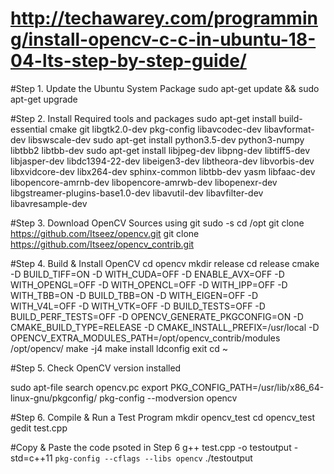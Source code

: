 # http://techawarey.com/programming/install-opencv-c-c-in-ubuntu-18-04-lts-step-by-step-guide/

#Step 1. Update the Ubuntu System Package
sudo apt-get update && sudo apt-get upgrade

#Step 2. Install Required tools and packages
sudo apt-get install build-essential cmake git libgtk2.0-dev pkg-config libavcodec-dev libavformat-dev libswscale-dev
sudo apt-get install python3.5-dev python3-numpy libtbb2 libtbb-dev
sudo apt-get install libjpeg-dev libpng-dev libtiff5-dev libjasper-dev libdc1394-22-dev libeigen3-dev libtheora-dev libvorbis-dev libxvidcore-dev libx264-dev sphinx-common libtbb-dev yasm libfaac-dev libopencore-amrnb-dev libopencore-amrwb-dev libopenexr-dev libgstreamer-plugins-base1.0-dev libavutil-dev libavfilter-dev libavresample-dev

#Step 3. Download OpenCV Sources using git
sudo -s
cd /opt
git clone https://github.com/Itseez/opencv.git
git clone https://github.com/Itseez/opencv_contrib.git

#Step 4. Build & Install OpenCV
cd opencv
mkdir release
cd release
cmake -D BUILD_TIFF=ON -D WITH_CUDA=OFF -D ENABLE_AVX=OFF -D WITH_OPENGL=OFF -D WITH_OPENCL=OFF -D WITH_IPP=OFF -D WITH_TBB=ON -D BUILD_TBB=ON -D WITH_EIGEN=OFF -D WITH_V4L=OFF -D WITH_VTK=OFF -D BUILD_TESTS=OFF -D BUILD_PERF_TESTS=OFF -D OPENCV_GENERATE_PKGCONFIG=ON -D CMAKE_BUILD_TYPE=RELEASE -D CMAKE_INSTALL_PREFIX=/usr/local -D OPENCV_EXTRA_MODULES_PATH=/opt/opencv_contrib/modules /opt/opencv/
make -j4
make install
ldconfig
exit
cd ~

#Step 5. Check OpenCV version installed

sudo apt-file search opencv.pc
export PKG_CONFIG_PATH=/usr/lib/x86_64-linux-gnu/pkgconfig/
pkg-config --modversion opencv

#Step 6. Compile & Run a Test Program 
mkdir opencv_test
cd opencv_test
gedit test.cpp 

#Copy & Paste the code psoted in Step 6
g++ test.cpp -o testoutput -std=c++11 `pkg-config --cflags --libs opencv`
./testoutput
